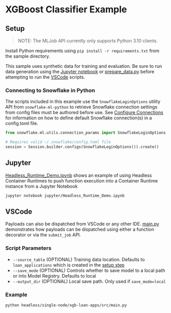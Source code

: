# XGBoost Classifier Example

## Setup

> NOTE: The MLJob API currently only supports Python 3.10 clients.

Install Python requirements using `pip install -r requirements.txt` from the sample directory.

This sample uses synthetic data for training and evaluation. Be sure to run data
generation using the [Jupyter notebook](#jupyter) or [prepare_data.py](src/prepare_data.py)
before attempting to run the [VSCode](#vscode) scripts.

### Connecting to Snowflake in Python

The scripts included in this example use the `SnowflakeLoginOptions` utility API
from `snowflake-ml-python` to retrieve Snowflake connection settings from config
files must be authored before use. See [Configure Connections](https://docs.snowflake.com/developer-guide/snowflake-cli/connecting/configure-connections#define-connections)
for information on how to define default Snowflake connection(s) in a config.toml
file.

```python
from snowflake.ml.utils.connection_params import SnowflakeLoginOptions

# Requires valid ~/.snowflake/config.toml file
session = Session.builder.configs(SnowflakeLoginOptions()).create()
```

## Jupyter

[Headless_Runtime_Demo.ipynb](jupyter/Headless_Runtime_Demo.ipynb)
shows an example of using Headless Container Runtimes to push function execution
into a Container Runtime instance from a Jupyter Notebook

```bash
jupyter notebook jupyter/Headless_Runtime_Demo.ipynb 
```

## VSCode

Payloads can also be dispatched from VSCode or any other IDE. [main.py](src/main.py)
demonstrates how payloads can be dispatched using either a function decorator or
via the `submit_job` API.

### Script Parameters

- `--source_table` (OPTIONAL) Training data location. Defaults to `loan_applications`
  which is created in the [setup step](#setup)
- `--save_mode` (OPTIONAL) Controls whether to save model to a local path or into Model Registry. Defaults to local
- `--output_dir` (OPTIONAL) Local save path. Only used if `save_mode=local`

### Example

```bash
python headless/single-node/xgb-loan-apps/src/main.py
```